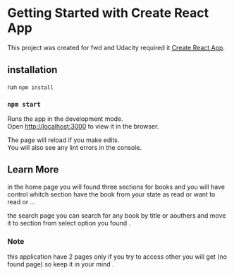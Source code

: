 # Getting Started with Create React App

This project was created for fwd and Udacity required it [Create React App](https://github.com/facebook/create-react-app).

## installation

run `npm install `

### `npm start`

Runs the app in the development mode.\
Open [http://localhost:3000](http://localhost:3000) to view it in the browser.

The page will reload if you make edits.\
You will also see any lint errors in the console.

## Learn More

in the home page you will found three sections for books and you will have control whitch section have the book from your state
as read or want to read or ...

the search page you can search for any book by title or aouthers and move it to section from select option you found .

### Note

this application have 2 pages only if you try to access other you will get (no found page) so keep it in your mind .
